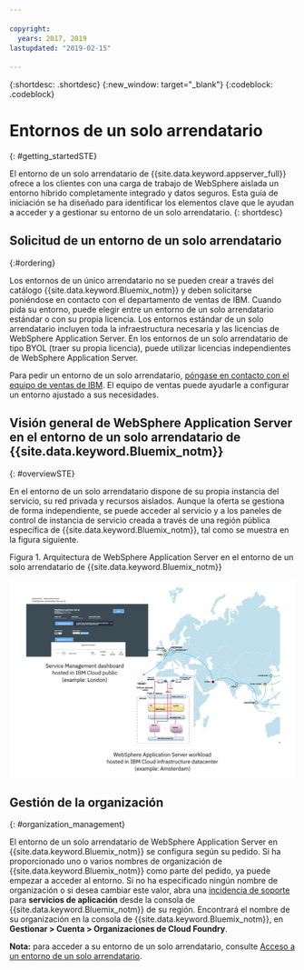 ```yaml
---

copyright:
  years: 2017, 2019
lastupdated: "2019-02-15"

---
```


{:shortdesc: .shortdesc}
{:new_window: target="_blank"}
{:codeblock: .codeblock}

# Entornos de un solo arrendatario
{: #getting_startedSTE}

El entorno de un solo arrendatario de {{site.data.keyword.appserver_full}} ofrece a los clientes con una carga de trabajo de WebSphere aislada un entorno híbrido completamente integrado y datos seguros. Esta guía de iniciación se ha diseñado para identificar los elementos clave que le ayudan a acceder y a gestionar su entorno de un solo arrendatario.
{: shortdesc}

## Solicitud de un entorno de un solo arrendatario
{:#ordering}

Los entornos de un único arrendatario no se pueden crear a través del catálogo {{site.data.keyword.Bluemix_notm}} y deben solicitarse poniéndose en contacto con el departamento de ventas de IBM. Cuando pida su entorno, puede elegir entre un entorno de un solo arrendatario estándar o con su propia licencia. Los entornos estándar de un solo arrendatario incluyen toda la infraestructura necesaria y las licencias de WebSphere Application Server. En los entornos de un solo arrendatario de tipo BYOL (traer su propia licencia), puede utilizar licencias independientes de WebSphere Application Server.

Para pedir un entorno de un solo arrendatario, [póngase en contacto con el equipo de ventas de IBM](/docs/services/ApplicationServeronCloud?topic=wasaas-reporting_issues#contacting-sales). El equipo de ventas puede ayudarle a configurar un entorno ajustado a sus necesidades.

## Visión general de WebSphere Application Server en el entorno de un solo arrendatario de {{site.data.keyword.Bluemix_notm}}
{: #overviewSTE}

En el entorno de un solo arrendatario dispone de su propia instancia del servicio, su red privada y recursos aislados. Aunque la oferta se gestiona de forma independiente, se puede acceder al servicio y a los paneles de control de instancia de servicio creada a través de una región pública específica de {{site.data.keyword.Bluemix_notm}}, tal como se muestra en la figura siguiente.

Figura 1. Arquitectura de WebSphere Application Server en el entorno de un solo arrendatario de {{site.data.keyword.Bluemix_notm}}

![Figura 1. Arquitectura del entorno de un solo arrendatario](images/WASaaS.png)


## Gestión de la organización
{: #organization_management}

El entorno de un solo arrendatario de WebSphere Application Server en {{site.data.keyword.Bluemix_notm}} se configura según su pedido. Si ha proporcionado uno o varios nombres de organización de {{site.data.keyword.Bluemix_notm}} como parte del pedido, ya puede empezar a acceder al entorno. Si no ha especificado ningún nombre de organización o si desea cambiar este valor, abra una [incidencia de soporte](/docs/services/ApplicationServeronCloud?topic=wasaas-reporting_issues#reporting_issues) para **servicios de aplicación** desde la consola de {{site.data.keyword.Bluemix_notm}} de su región. Encontrará el nombre de su organización en la consola de {{site.data.keyword.Bluemix_notm}}, en **Gestionar > Cuenta > Organizaciones de Cloud Foundry**.

**Nota:** para acceder a su entorno de un solo arrendatario, consulte [Acceso a un entorno de un solo arrendatario](/docs/services/ApplicationServeronCloud?topic=wasaas-singleTenantEnvironment#singleTenantEnvironment).
